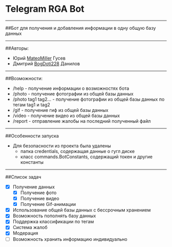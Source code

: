 # Telegram RGA Bot

____

##Бот для получения и добавления информации в одну общую базу данных

___

##Авторы:
- Юрий [MateoMiller](https://t.me/the_hiipii) Гусев
- Дмитрий [BogDoti228](https://t.me/Akame228) Данилов

___

##Возможности:
- /help - получение информации о возможностях бота
- /photo - получение фотографии из общей базы данных
- /photo tag1 tag2... - получение фотографии из общей базы данных по тегам tag1 и tag2
- /gif - получение гиф из общей базы данных
- /video - получение видео из общей базы данных
- /report - отправление жалобы на последний полученный файл

___

##Особенности запуска
- Для безопасности из проекта была удалены
   - папка credentials, содержащая данные о гугл диске
   - класс commands.BotConstants, содержащий токен и другие константы
   
___

##Список задач
- [X] Получение данных
    - [X] Получение фото
    - [X] Получение видео
    - [X] Получение Gif-анимации
- [X] Использование общей базы данных с бессрочным хранением
- [X] Возможность пополнять базу данных
- [X] Поддержка классификации по тегам
- [X] Система жалоб
- [X] Модерация
- [ ] Возможность хранить информацию индивидуально